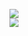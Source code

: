 [![](https://img.shields.io/badge/Made%20With-Github%20Spray-lightgrey.svg?style=for-the-badge&logo=github)](https://github.com/Annihil/github-spray#32054)  
[![](https://i.imgur.com/2DrTn0Z.gif)](https://github.com/Annihil/github-spray)